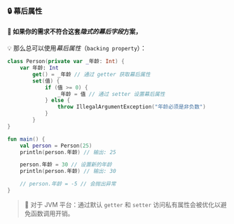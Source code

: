 ### 🔒 幕后属性

#### 🤔 如果你的需求不符合这套*隐式的幕后字段*方案，

💡 那么总可以使用*幕后属性*（`backing property`）：

```kotlin
class Person(private var _年龄: Int) {
    var 年龄: Int
        get() = _年龄 // 通过 getter 获取幕后属性
        set(值) {
            if (值 >= 0) {
                _年龄 = 值 // 通过 setter 设置幕后属性
            } else {
                throw IllegalArgumentException("年龄必须是非负数")
            }
        }
}

fun main() {
    val person = Person(25)
    println(person.年龄) // 输出: 25

    person.年龄 = 30 // 设置新的年龄
    println(person.年龄) // 输出: 30

    // person.年龄 = -5 // 会抛出异常
}

```

> 🚀 对于 JVM 平台：通过默认 `getter` 和 `setter` 访问私有属性会被优化以避免函数调用开销。
